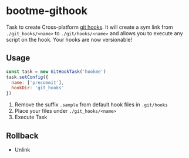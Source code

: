# bootme-githook

Task to create Cross-platform [git hooks](https://git-scm.com/book/gr/v2/Customizing-Git-Git-Hooks).
It will create a sym link from `./git_hooks/<name>` to `./git/hooks/<name>` and allows you to execute any script on the hook. Your hooks are now versionable!

## Usage

```js
const task = new GitHookTask('hookme')
task.setConfig({
  name: ['precommit'],
  hookDir: 'git_hooks'
})
```

1. Remove the suffix `.sample` from default hook files in `.git/hooks`
2. Place your files under `./git_hooks/<name>`
3. Execute Task

## Rollback

- Unlink
